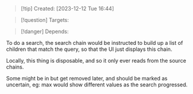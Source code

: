 
>[!tip] Created: [2023-12-12 Tue 16:44]

>[!question] Targets: 

>[!danger] Depends: 

To do a search, the search chain would be instructed to build up a list of children that match the query, so that the UI just displays this chain.

Locally, this thing is disposable, and so it only ever reads from the source chains.

Some might be in but get removed later, and should be marked as uncertain, eg: max would show different values as the search progressed.